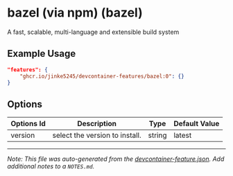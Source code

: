 
# bazel (via npm) (bazel)

A fast, scalable, multi-language and extensible build system

## Example Usage

```json
"features": {
    "ghcr.io/jinke5245/devcontainer-features/bazel:0": {}
}
```

## Options

| Options Id | Description | Type | Default Value |
|-----|-----|-----|-----|
| version | select the version to install. | string | latest |



---

_Note: This file was auto-generated from the [devcontainer-feature.json](devcontainer-feature.json).  Add additional notes to a `NOTES.md`._
